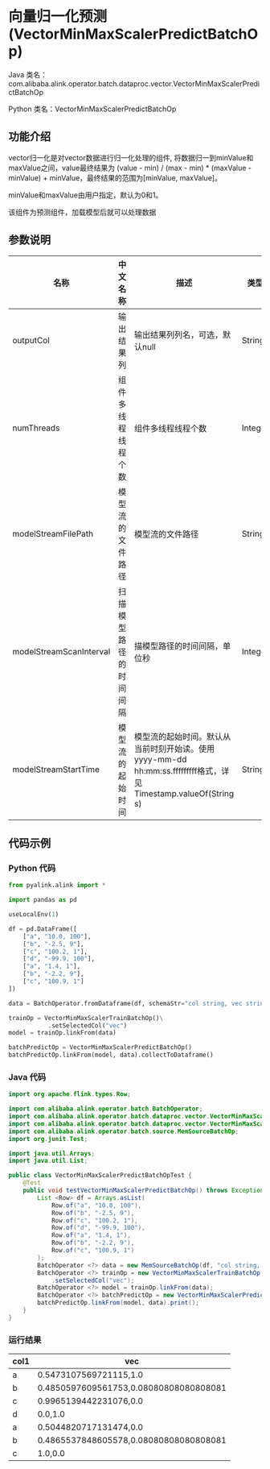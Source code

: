 # 向量归一化预测 (VectorMinMaxScalerPredictBatchOp)
Java 类名：com.alibaba.alink.operator.batch.dataproc.vector.VectorMinMaxScalerPredictBatchOp

Python 类名：VectorMinMaxScalerPredictBatchOp


## 功能介绍

vector归一化是对vector数据进行归一化处理的组件, 将数据归一到minValue和maxValue之间，value最终结果为 (value - min) / (max - min) * (maxValue - minValue) + minValue，最终结果的范围为[minValue, maxValue]。

minValue和maxValue由用户指定，默认为0和1。

该组件为预测组件，加载模型后就可以处理数据

## 参数说明

| 名称 | 中文名称 | 描述 | 类型 | 是否必须？ | 默认值 |
| --- | --- | --- | --- | --- | --- |
| outputCol | 输出结果列 | 输出结果列列名，可选，默认null | String |  | null |
| numThreads | 组件多线程线程个数 | 组件多线程线程个数 | Integer |  | 1 |
| modelStreamFilePath | 模型流的文件路径 | 模型流的文件路径 | String |  | null |
| modelStreamScanInterval | 扫描模型路径的时间间隔 | 描模型路径的时间间隔，单位秒 | Integer |  | 10 |
| modelStreamStartTime | 模型流的起始时间 | 模型流的起始时间。默认从当前时刻开始读。使用yyyy-mm-dd hh:mm:ss.fffffffff格式，详见Timestamp.valueOf(String s) | String |  | null |



## 代码示例
### Python 代码
```python
from pyalink.alink import *

import pandas as pd

useLocalEnv(1)

df = pd.DataFrame([
    ["a", "10.0, 100"],
    ["b", "-2.5, 9"],
    ["c", "100.2, 1"],
    ["d", "-99.9, 100"],
    ["a", "1.4, 1"],
    ["b", "-2.2, 9"],
    ["c", "100.9, 1"]
])

data = BatchOperator.fromDataframe(df, schemaStr="col string, vec string")

trainOp = VectorMinMaxScalerTrainBatchOp()\
           .setSelectedCol("vec")
model = trainOp.linkFrom(data) 

batchPredictOp = VectorMinMaxScalerPredictBatchOp()
batchPredictOp.linkFrom(model, data).collectToDataframe()
```
### Java 代码
```java
import org.apache.flink.types.Row;

import com.alibaba.alink.operator.batch.BatchOperator;
import com.alibaba.alink.operator.batch.dataproc.vector.VectorMinMaxScalerPredictBatchOp;
import com.alibaba.alink.operator.batch.dataproc.vector.VectorMinMaxScalerTrainBatchOp;
import com.alibaba.alink.operator.batch.source.MemSourceBatchOp;
import org.junit.Test;

import java.util.Arrays;
import java.util.List;

public class VectorMinMaxScalerPredictBatchOpTest {
	@Test
	public void testVectorMinMaxScalerPredictBatchOp() throws Exception {
		List <Row> df = Arrays.asList(
			Row.of("a", "10.0, 100"),
			Row.of("b", "-2.5, 9"),
			Row.of("c", "100.2, 1"),
			Row.of("d", "-99.9, 100"),
			Row.of("a", "1.4, 1"),
			Row.of("b", "-2.2, 9"),
			Row.of("c", "100.9, 1")
		);
		BatchOperator <?> data = new MemSourceBatchOp(df, "col string, vec string");
		BatchOperator <?> trainOp = new VectorMinMaxScalerTrainBatchOp()
			.setSelectedCol("vec");
		BatchOperator <?> model = trainOp.linkFrom(data);
		BatchOperator <?> batchPredictOp = new VectorMinMaxScalerPredictBatchOp();
		batchPredictOp.linkFrom(model, data).print();
	}
}
```
### 运行结果

col1|vec
----|---
a|0.5473107569721115,1.0
b|0.4850597609561753,0.08080808080808081
c|0.9965139442231076,0.0
d|0.0,1.0
a|0.5044820717131474,0.0
b|0.4865537848605578,0.08080808080808081
c|1.0,0.0


